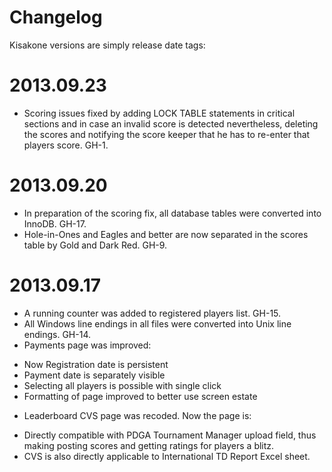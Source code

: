 Changelog
=========

Kisakone versions are simply release date tags:

2013.09.23
==========

 * Scoring issues fixed by adding LOCK TABLE statements in critical sections and
   in case an invalid score is detected nevertheless, deleting the scores and notifying
   the score keeper that he has to re-enter that players score. GH-1.


2013.09.20
==========

  * In preparation of the scoring fix, all database tables were converted into InnoDB. GH-17.
  * Hole-in-Ones and Eagles and better are now separated in the scores table by Gold and Dark Red. GH-9.


2013.09.17
==========

  * A running counter was added to registered players list. GH-15.
  * All Windows line endings in all files were converted into Unix line endings. GH-14.
  * Payments page was improved:
   - Now Registration date is persistent
   - Payment date is separately visible
   - Selecting all players is possible with single click
   - Formatting of page improved to better use screen estate
  * Leaderboard CVS page was recoded. Now the page is:
   - Directly compatible with PDGA Tournament Manager upload field, thus making posting scores and getting
     ratings for players a blitz.
   - CVS is also directly applicable to International TD Report Excel sheet.

